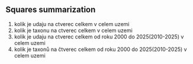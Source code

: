 ## Squares summarization
1) kolik je udaju na ctverec celkem v celem uzemi
2) kolik je taxonu na ctverec celkem v celem uzemi
3) kolik je udaju na ctverec celkem od roku 2000 do 2025(2010-2025) v celem uzemi
4) kolik je taxonů na čtverec celkem od roku 2000 do 2025(2010-2025) v celem uzemi

